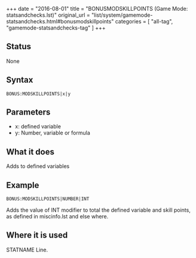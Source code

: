 +++
date = "2016-08-01"
title = "BONUSMODSKILLPOINTS (Game Mode: statsandchecks.lst)"
original_url = "list/system/gamemode-statsandchecks.html#bonusmodskillpoints"
categories = [ "all-tag", "gamemode-statsandchecks-tag" ]
+++

## Status

None

## Syntax

`BONUS:MODSKILLPOINTS|x|y`

## Parameters

-   x: defined variable
-   y: Number, variable or formula



<span id="bonusmodskillpoints"></span>

What it does
------------

Adds to defined variables

Example
-------

`BONUS:MODSKILLPOINTS|NUMBER|INT`

Adds the value of INT modifier to total the defined variable and skill
points, as defined in miscinfo.lst and else where.

Where it is used
----------------

STATNAME Line.

